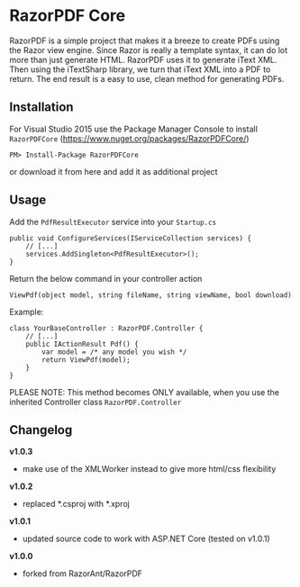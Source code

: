 RazorPDF Core
==============

RazorPDF is a simple project that makes it a breeze to create PDFs using the Razor view engine. Since Razor is really a template syntax, it can do lot more than just generate HTML.  RazorPDF uses it to generate iText XML.  Then using the iTextSharp library, we turn that iText XML into a PDF to return.  The end result is a easy to use, clean method for generating PDFs.

## Installation

For Visual Studio 2015 use the Package Manager Console to install `RazorPDFCore` (https://www.nuget.org/packages/RazorPDFCore/)

`PM> Install-Package RazorPDFCore`

or download it from here and add it as additional project

## Usage

Add the `PdfResultExecutor` service into your `Startup.cs`

```
public void ConfigureServices(IServiceCollection services) {
    // [...]
    services.AddSingleton<PdfResultExecutor>();
}
```

Return the below command in your controller action

`ViewPdf(object model, string fileName, string viewName, bool download)`

Example:

```
class YourBaseController : RazorPDF.Controller {
    // [...]
    public IActionResult Pdf() {
        var model = /* any model you wish */
        return ViewPdf(model);
    }
}
```

PLEASE NOTE: 
This method becomes ONLY available, when you use the inherited Controller class `RazorPDF.Controller`

## Changelog

**v1.0.3**
- make use of the XMLWorker instead to give more html/css flexibility

**v1.0.2**
- replaced *.csproj with *.xproj


**v1.0.1**
- updated source code to work with ASP.NET Core (tested on v1.0.1)

**v1.0.0**
- forked from RazorAnt/RazorPDF


